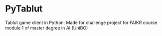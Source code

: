 # PyTablut
Tablut game client in Python. Made for challenge project for FAIKR course module 1 of master degree in AI (UniBO)
